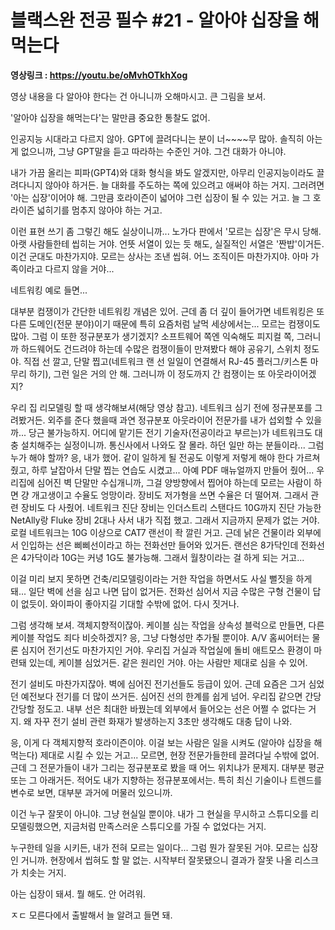 # 블랙스완 전공 필수 #21 - 알아야 십장을 해먹는다

**영상링크 : https://youtu.be/oMvhOTkhXog**

영상 내용을 다 알아야 한다는 건 아니니까 오해마시고. 큰 그림을 보셔.

'알아야 십장을 해먹는다'는 말만큼 중요한 통찰도 없어. 

인공지능 시대라고 다르지 않아. GPT에 끌려다니는 분이 너~~~~무 많아. 솔직히 아는 게 없으니까, 그냥 GPT말을 듣고 따라하는 수준인 거야. 그건 대화가 아니야.

내가 가끔 올리는 피파(GPT4)와 대화 형식을 봐도 알겠지만, 아무리 인공지능이라도 끌려다니지 않아야 하거든. 늘 대화를 주도하는 쪽에 있으려고 애써야 하는 거지. 그러려면 '아는 십장'이어야 해. 그만큼 호라이즌이 넓어야 그런 십장이 될 수 있는 거고. 늘 그 호라이즌 넓히기를 멈추지 않아야 하는 거고.

이런 표현 쓰기 좀 그렇긴 해도 실상이니까... 노가다 판에서 '모르는 십장'은 무시 당해. 아랫 사람들한테 씹히는 거야. 언뜻 서열이 있는 듯 해도, 실질적인 서열은 '짠밥'이거든. 이건 군대도 마찬가지야. 모르는 상사는 조낸 씹혀. 어느 조직이든 마찬가지야. 아마 가족이라고 다르지 않을 거야...

네트워킹 예로 들면...

대부분 컴쟁이가 간단한 네트워킹 개념은 있어. 근데 좀 더 깊이 들어가면 네트워킹은 또 다른 도메인(전문 분야)이기 때문에 특히 요즘처럼 날먹 세상에서는... 모르는 컴쟁이도 많아. 그럼 이 또한 정규분포가 생기겠지? 소프트웨어 쪽엔 익숙해도 피지컬 쪽, 그러니까 하드웨어도 건드려야 하는데 수많은 컴쟁이들이 만져봤다 해야 공유기, 스위치 정도야. 직접 선 깔고, 단말 찝고(네트워크 랜 선 일일이 연결해서 RJ-45 플러그/키스톤 마무리 하기), 그런 일은 거의 안 해. 그러니까 이 정도까지 간 컴쟁이는 또 아웃라이어겠지? 

우리 집 리모델링 할 때 생각해보셔(해당 영상 참고). 네트워크 심기 전에 정규분포를 그려봤거든. 외주를 준다 했을때 과연 정규분포 아웃라이어 전문가를 내가 섭외할 수 있을까... 당근 불가능하지. 어디에 맡기든 전기 기술자(전공이라고 부르는)가 네트워크도 대충 설치해주는 실정이니까. 통신사에서 나와도 잘 몰라. 하던 일만 하는 분들이라... 그럼 누가 해야 할까? 응, 내가 했어. 같이 일하게 될 전공도 이렇게 저렇게 해야 한다 가르쳐줬고, 하루 날잡아서 단말 찝는 연습도 시켰고... 아예 PDF 매뉴얼까지 만들어 줬어... 우리집에 심어진 벽 단말만 수십개니까, 그걸 양방향에서 찝어야 하는데 모르는 사람이 하면 걍 개고생이고 수율도 엉망이라. 장비도 저가형을 쓰면 수율은 더 떨어져. 그래서 관련 장비도 다 사줬어. 네트워크 진단 장비는 인더스트리 스탠다드 10G까지 진단 가능한 NetAlly랑 Fluke 장비 2대나 사서 내가 직접 했고. 그래서 지금까지 문제가 없는 거야. 로컬 네트워크는 10G 이상으로 CAT7 랜선이 좍 깔린 거고. 근데 낡은 건물이라 외부에서 인입하는 선은 삐삐선이라고 하는 전화선만 들어와 있거든. 랜선은 8가닥인데 전화선은 4가닥이라 10G는 커녕 1G도 불가능해. 그래서 월창이라는 걸 하게 되는 거고... 

이걸 미리 보지 못하면 건축/리모델링이라는 거한 작업을 하면서도 사실 뻘짓을 하게돼... 일단 벽에 선을 심고 나면 답이 없거든. 전화선 심어서 지금 수많은 구형 건물이 답이 없듯이. 와이파이 좋아지길 기대할 수밖에 없어. 다시 짓거나.

그럼 생각해 보셔. 객체지향적이잖아. 케이블 심는 작업을 상속성 블럭으로 만들면, 다른 케이블 작업도 죄다 비슷하겠지? 응, 그냥 다형성만 추가될 뿐이야. A/V 홈씨어터는 물론 심지어 전기선도 마찬가지인 거야. 우리집 거실과 작업실에 돌비 애트모스 환경이 마련돼 있는데, 케이블 심었거든. 같은 원리인 거야. 아는 사람만 제대로 심을 수 있어.  

전기 설비도 마찬가지잖아. 벽에 심어진 전기선들도 등급이 있어. 근데 요즘은 그거 심었던 예전보다 전기를 더 많이 쓰거든. 심어진 선의 한계를 쉽게 넘어. 우리집 같으면 간당간당할 정도고. 내부 선은 최대한 바꿨는데 외부에서 들어오는 선은 어쩔 수 없다는 거지. 왜 자꾸 전기 설비 관련 화재가 발생하는지 3초만 생각해도 대충 답이 나와.

응, 이게 다 객체지향적 호라이즌이야. 이걸 보는 사람은 일을 시켜도 (알아야 십장을 해먹는다) 제대로 시킬 수 있는 거고... 모르면, 현장 전문가들한테 끌려다닐 수밖에 없어. 근데 그 전문가들이 내가 그리는 정규분포로 봤을 때 어느 위치냐가 문제지. 대부분 평균 또는 그 아래거든. 적어도 내가 지향하는 정규분포에서는. 특히 최신 기술이나 트렌드를 변수로 보면, 대부분 과거에 머물러 있으니까. 

이건 누구 잘못이 아니야. 그냥 현실일 뿐이야. 내가 그 현실을 무시하고 스튜디오를 리모델링했으면, 지금처럼 만족스러운 스튜디오를 가질 수 없었다는 거지. 

누구한테 일을 시키든, 내가 전혀 모르는 일이다... 그럼 뭔가 잘못된 거야. 모르는 십장인 거니까. 현장에서 씹혀도 할 말 없는. 시작부터 잘못됐으니 결과가 잘못 나올 리스크가 치솟는 거지. 

아는 십장이 돼셔. 뭘 해도. 안 어려워.

ㅈㄷ 모른다에서 출발해서 늘 알려고 들면 돼.